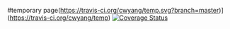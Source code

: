 #temporary page(https://travis-ci.org/cwyang/temp.svg?branch=master)](https://travis-ci.org/cwyang/temp) [![Coverage Status](https://img.shields.io/codecov/c/github/cwyang/temp.svg)](https://codecov.io/gh/cwyang/temp)
